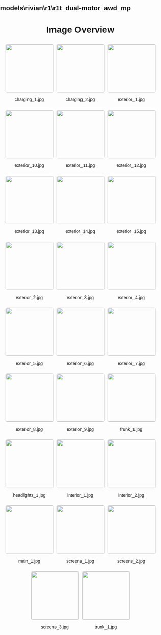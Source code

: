 ## models\rivian\r1\r1t_dual-motor_awd_mp
<style>
    body {
        font-family: Arial, sans-serif;
        margin: 0;
        padding: 0;
    }
    .image-gallery {
        display: flex;
        flex-wrap: wrap;
        gap: 10px;
        justify-content: center;
        padding: 10px;
    }
    .image-gallery img {
        width: 150px;
        height: auto;
        border: 1px solid #ddd;
        border-radius: 5px;
    }
    .image-gallery div {
        flex: 1 1 calc(33.333% - 20px); /* Three images per row on large screens */
        max-width: 150px;
        text-align: center;
    }
    @media (max-width: 768px) {
        .image-gallery div {
            flex: 1 1 calc(50% - 20px); /* Two images per row on medium screens */
        }
    }
    @media (max-width: 480px) {
        .image-gallery div {
            flex: 1 1 100%; /* One image per row on small screens */
        }
    }
</style>
<h1 style ="text-align: center;"> Image Overview </h1> <div class="image-gallery">
<div>
<img src="https://media.evkx.net/multimedia/models/rivian/r1/r1t_dual-motor_awd_mp/charging_1_st.jpg">
<p>charging_1.jpg</p>
</div>
<div>
<img src="https://media.evkx.net/multimedia/models/rivian/r1/r1t_dual-motor_awd_mp/charging_2_st.jpg">
<p>charging_2.jpg</p>
</div>
<div>
<img src="https://media.evkx.net/multimedia/models/rivian/r1/r1t_dual-motor_awd_mp/exterior_1_st.jpg">
<p>exterior_1.jpg</p>
</div>
<div>
<img src="https://media.evkx.net/multimedia/models/rivian/r1/r1t_dual-motor_awd_mp/exterior_10_st.jpg">
<p>exterior_10.jpg</p>
</div>
<div>
<img src="https://media.evkx.net/multimedia/models/rivian/r1/r1t_dual-motor_awd_mp/exterior_11_st.jpg">
<p>exterior_11.jpg</p>
</div>
<div>
<img src="https://media.evkx.net/multimedia/models/rivian/r1/r1t_dual-motor_awd_mp/exterior_12_st.jpg">
<p>exterior_12.jpg</p>
</div>
<div>
<img src="https://media.evkx.net/multimedia/models/rivian/r1/r1t_dual-motor_awd_mp/exterior_13_st.jpg">
<p>exterior_13.jpg</p>
</div>
<div>
<img src="https://media.evkx.net/multimedia/models/rivian/r1/r1t_dual-motor_awd_mp/exterior_14_st.jpg">
<p>exterior_14.jpg</p>
</div>
<div>
<img src="https://media.evkx.net/multimedia/models/rivian/r1/r1t_dual-motor_awd_mp/exterior_15_st.jpg">
<p>exterior_15.jpg</p>
</div>
<div>
<img src="https://media.evkx.net/multimedia/models/rivian/r1/r1t_dual-motor_awd_mp/exterior_2_st.jpg">
<p>exterior_2.jpg</p>
</div>
<div>
<img src="https://media.evkx.net/multimedia/models/rivian/r1/r1t_dual-motor_awd_mp/exterior_3_st.jpg">
<p>exterior_3.jpg</p>
</div>
<div>
<img src="https://media.evkx.net/multimedia/models/rivian/r1/r1t_dual-motor_awd_mp/exterior_4_st.jpg">
<p>exterior_4.jpg</p>
</div>
<div>
<img src="https://media.evkx.net/multimedia/models/rivian/r1/r1t_dual-motor_awd_mp/exterior_5_st.jpg">
<p>exterior_5.jpg</p>
</div>
<div>
<img src="https://media.evkx.net/multimedia/models/rivian/r1/r1t_dual-motor_awd_mp/exterior_6_st.jpg">
<p>exterior_6.jpg</p>
</div>
<div>
<img src="https://media.evkx.net/multimedia/models/rivian/r1/r1t_dual-motor_awd_mp/exterior_7_st.jpg">
<p>exterior_7.jpg</p>
</div>
<div>
<img src="https://media.evkx.net/multimedia/models/rivian/r1/r1t_dual-motor_awd_mp/exterior_8_st.jpg">
<p>exterior_8.jpg</p>
</div>
<div>
<img src="https://media.evkx.net/multimedia/models/rivian/r1/r1t_dual-motor_awd_mp/exterior_9_st.jpg">
<p>exterior_9.jpg</p>
</div>
<div>
<img src="https://media.evkx.net/multimedia/models/rivian/r1/r1t_dual-motor_awd_mp/frunk_1_st.jpg">
<p>frunk_1.jpg</p>
</div>
<div>
<img src="https://media.evkx.net/multimedia/models/rivian/r1/r1t_dual-motor_awd_mp/headlights_1_st.jpg">
<p>headlights_1.jpg</p>
</div>
<div>
<img src="https://media.evkx.net/multimedia/models/rivian/r1/r1t_dual-motor_awd_mp/interior_1_st.jpg">
<p>interior_1.jpg</p>
</div>
<div>
<img src="https://media.evkx.net/multimedia/models/rivian/r1/r1t_dual-motor_awd_mp/interior_2_st.jpg">
<p>interior_2.jpg</p>
</div>
<div>
<img src="https://media.evkx.net/multimedia/models/rivian/r1/r1t_dual-motor_awd_mp/main_1_st.jpg">
<p>main_1.jpg</p>
</div>
<div>
<img src="https://media.evkx.net/multimedia/models/rivian/r1/r1t_dual-motor_awd_mp/screens_1_st.jpg">
<p>screens_1.jpg</p>
</div>
<div>
<img src="https://media.evkx.net/multimedia/models/rivian/r1/r1t_dual-motor_awd_mp/screens_2_st.jpg">
<p>screens_2.jpg</p>
</div>
<div>
<img src="https://media.evkx.net/multimedia/models/rivian/r1/r1t_dual-motor_awd_mp/screens_3_st.jpg">
<p>screens_3.jpg</p>
</div>
<div>
<img src="https://media.evkx.net/multimedia/models/rivian/r1/r1t_dual-motor_awd_mp/trunk_1_st.jpg">
<p>trunk_1.jpg</p>
</div>
</div>
